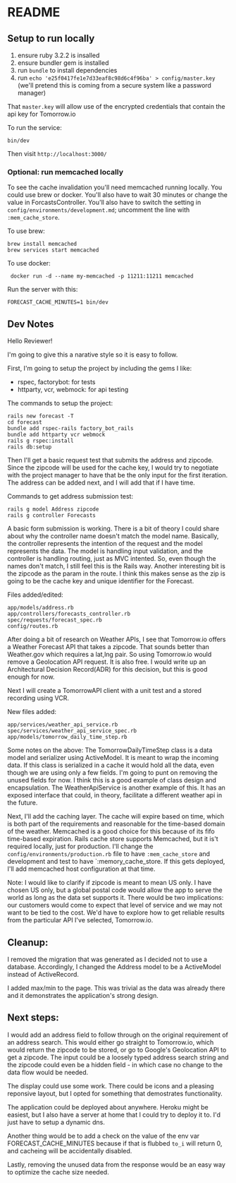 # README

## Setup to run locally

1. ensure ruby 3.2.2 is insalled
1. ensure bundler gem is installed
1. run `bundle` to install dependencies 
1. run `echo 'e25f0417fe1e7d33eaf8c98d6c4f96ba' > config/master.key` (we'll pretend this is coming from a secure system like a password manager)

That `master.key` will allow use of the encrypted credentials that contain the api key for Tomorrow.io

To run the service:
``` shell
bin/dev
```
Then visit `http://localhost:3000/` 

### Optional: run memcached locally 

To see the cache invalidation you'll need memcached running locally. You could
use brew or docker. You'll also have to wait 30 minutes or change the value in
ForcastsController. You'll also have to switch the setting in
`config/environments/development.md`; uncomment the line with `:mem_cache_store`. 

To use brew:

``` shell
brew install memcached
brew services start memcached
```

To use docker:

``` shell
 docker run -d --name my-memcached -p 11211:11211 memcached
```

Run the server with this:

``` shell
FORECAST_CACHE_MINUTES=1 bin/dev 
```


## Dev Notes

Hello Reviewer!

I'm going to give this a narative style so it is easy to follow.

First, I'm going to setup the project by including the gems I like:
- rspec, factorybot: for tests
- httparty, vcr, webmock: for api testing 

The commands to setup the project:

``` shell
rails new forecast -T
cd forecast
bundle add rspec-rails factory_bot_rails 
bundle add httparty vcr webmock
rails g rspec:install
rails db:setup
```

Then I'll get a basic request test that submits the address and zipcode. Since
the zipcode will be used for the cache key, I would try to negotiate with the
project manager to have that be the only input for the first iteration. The
address can be added next, and I will add that if I have time.

Commands to get address submission test:

``` shell
rails g model Address zipcode
rails g controller Forecasts
```
    
A basic form submission is working. There is a bit of theory I could share about
why the controller name doesn't match the model name. Basically, the controller
represents the intention of the request and the model represents the data. The
model is handling input validation, and the controller is handling routing, just
as MVC intented. So, even though the names don't match, I still feel this is the
Rails way. Another interesting bit is the zipcode as the param in the route. I
think this makes sense as the zip is going to be the cache key and unique
identifier for the Forecast.

Files added/edited:

``` shell
app/models/address.rb
app/controllers/forecasts_controller.rb
spec/requests/forecast_spec.rb
config/routes.rb
```

After doing a bit of research on Weather APIs, I see that Tomorrow.io offers a
Weather Forecast API that takes a zipcode. That sounds better than Weather.gov
which requires a lat,lng pair. So using Tomorrow.io would remove a Geolocation
API request. It is also free. I would write up an Architectural Decision
Record(ADR) for this decision, but this is good enough for now.

Next I will create a TomorrowAPI client with a unit test and a stored recording using VCR.

New files added:

``` shell
app/services/weather_api_service.rb
spec/services/weather_api_service_spec.rb
app/models/tomorrow_daily_time_step.rb
```

Some notes on the above: The TomorrowDailyTimeStep class is a data model and serializer using
ActiveModel. It is meant to wrap the incoming data. If this class is serialized
in a cache it would hold all the data, even though we are using only a few
fields. I'm going to punt on removing the unused fields for now. I think this is
a good example of class design and encapsulation. The WeatherApiService is
another example of this. It has an exposed interface that could, in theory,
facilitate a different weather api in the future.

Next, I'll add the caching layer. The cache will expire based on time, which is
both part of the requirements and reasonable for the time-based domain of the
weather. Memcached is a good choice for this because of its fifo time-based
expiration. Rails cache store supports Memcached, but it is't required locally,
just for production. I'll change the `config/environments/production.rb` file to
have `:mem_cache_store` and development and test to have `:memory_cache_store.
If this gets deployed, I'll add memcached host configuration at that time.
   

Note: I would like to clarify if zipcode is meant to mean US only. I have chosen
US only, but a global postal code would allow the app to serve the world as long
as the data set supports it. There would be two implications: our customers
would come to expect that level of service and we may not want to be tied to the
cost. We'd have to explore how to get reliable results from the
particular API I've selected, Tomorrow.io.


## Cleanup: 

I removed the migration that was generated as I decided not to use a database.
Accordingly, I changed the Address model to be a ActiveModel instead of
ActiveRecord. 

I added max/min to the page. This was trivial as the data was already there and it
demonstrates the application's strong design.

## Next steps:

I would add an address field to follow through on the original requirement of an
address search. This would either go straight to Tomorrow.io, which would return
the zipcode to be stored, or go to Google's Geolocation API to get a zipcode.
The input could be a loosely typed address search string and the zipcode could
even be a hidden field - in which case no change to the data flow would
be needed. 

The display could use some work. There could be icons and a pleasing reponsive
layout, but I opted for something that demostrates functionality.

The application could be deployed about anywhere. Heroku might be easiest, but I
also have a server at home that I could try to deploy it to. I'd just have to
setup a dynamic dns. 

Another thing would be to add a check on the value of the env var
FORECAST_CACHE_MINUTES because if that is flubbed `to_i` will return 0, and
cacheing will be accidentally disabled.

Lastly, removing the unused data from the response would be an easy way to
optimize the cache size needed.





